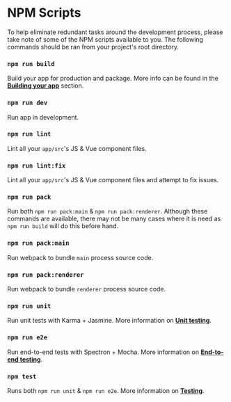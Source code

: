 # NPM Scripts

To help eliminate redundant tasks around the development process, please take note of some of the NPM scripts available to you. The following commands should be ran from your project's root directory.

### `npm run build`

Build your app for production and package. More info can be found in the [**Building your app**](building_your_app.md) section.

### `npm run dev`

Run app in development.

### `npm run lint`

Lint all your `app/src`'s JS & Vue component files.

### `npm run lint:fix`

Lint all your `app/src`'s JS & Vue component files and attempt to fix issues.

### `npm run pack`

Run both `npm run pack:main` & `npm run pack:renderer`. Although these commands are available, there may not be many cases where it is need as `npm run build` will do this before hand.

### `npm run pack:main`

Run webpack to bundle `main` process source code.

### `npm run pack:renderer`

Run webpack to bundle `renderer` process source code.

### `npm run unit`

Run unit tests with Karma + Jasmine. More information on [**Unit testing**](unittesting.md).

### `npm run e2e`

Run end-to-end tests with Spectron + Mocha. More information on [**End-to-end testing**](end-to-end_testing.md).

### `npm test`

Runs both `npm run unit` & `npm run e2e`. More information on [**Testing**](testing.md).

